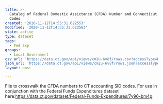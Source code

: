 ```yaml
---
title: >-
  Catalog of Federal Domestic Assictance (CFDA) Number and Connecticut SID Fund
  Codes
created: '2020-11-12T14:55:31.622553'
modified: '2020-11-12T14:55:31.622563'
state: active
type: dataset
tags:
  - Fed Exp
groups:
  - Local Government
csv_url: 'https://data.ct.gov/api/views/cm2u-6v8f/rows.csv?accessType=DOWNLOAD'
json_url: 'https://data.ct.gov/api/views/cm2u-6v8f/rows.json?accessType=DOWNLOAD'
layout: post

---
```

File to crosswalk the CFDA numbers to CT accounting SID codes. For use in conjunction with the Federal Funds Expenditures dataset here:https://data.ct.gov/dataset/Federal-Funds-Expenditures/7y96-bm4p
